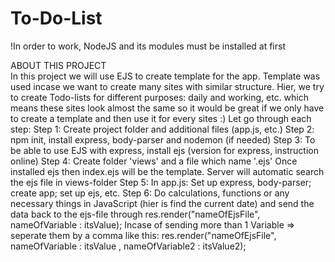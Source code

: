 # To-Do-List

!In order to work, NodeJS and its modules must be installed at first

ABOUT THIS PROJECT  
In this project we will use EJS to create template for the app.
Template was used incase we want to create many sites with similar structure.
Hier, we try to create Todo-lists for different purposes: daily and working, etc. which means these sites look almost the same so it would be great if we only have to create a template and then use it for every sites :)
Let go through each step:
Step 1: Create project folder and additional files (app.js, etc.)
Step 2: npm init, install express, body-parser and nodemon (if needed)
Step 3: To be able to use EJS with express, install ejs (version for express, instruction online)
Step 4: Create folder 'views' and a file which name '<index>.ejs'
    Once installed ejs then index.ejs will be the template. Server will automatic search the ejs file in views-folder
    Step 5: In app.js: Set up express, body-parser; create app; set up ejs, etc.
    Step 6: Do calculations, functions or any necessary things in JavaScript (hier is find the current date) and send the data back to the ejs-file through res.render("nameOfEjsFile", nameOfVariable : itsValue);
    Incase of sending more than 1 Variable => seperate them by a comma like this:
    res.render("nameOfEjsFile", nameOfVariable : itsValue , nameOfVariable2 : itsValue2);
